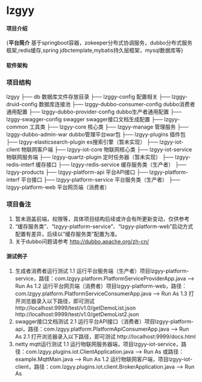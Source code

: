 # lzgyy

#### 项目介绍
{**平台简介**
基于springboot容器，zokeeper分布式协调服务，dubbo分布式服务框架,redis缓存,spring jdbctemplate,mybatis持久层框架，mysql数据库等}

#### 软件架构

### 项目结构
lzgyy
  ├── db 数据库文件存放目录
  ├── lzggy-config 配置相关
	├── lzggy-druid-config 数据库连接池
	├── lzggy-dubbo-consumer-config  dubbo消费者通用配置
	├── lzggy-dubbo-provider-config  dubbo生产者通用配置
	├── lzggy-swagger-config swagger swagger接口文档生成配置
  ├── lzgyy-common 工具类
  ├── lzgyy-core 核心类
  ├── lzgyy-manage 管理服务
	├──  lzggy-dubbo-admin-war dubbo管理平台war包
  ├── lzgyy-plugins 插件包
  	├── lzgyy-elasticsearch-plugin es搜索引擎（暂未实现）
  	├── lzgyy-iot-client	物联网客户端
  	├── lzgyy-iot-core   	物联网核心类
  	├── lzgyy-iot-service	物联网服务端
  	├── lzgyy-quartz-plugin 定时任务器（暂未实现）
	├── lzgyy-redis-interf	缓存接口
	├── lzgyy-redis-service 缓存服务类（生产者）
  ├── lzgyy-products
	├── lzgyy-platform-api 	      平台API接口
	├── lzgyy-platform-interf  平台接口
	├── lzgyy-platform-service 平台服务类（生产者）
	├── lzgyy-platform-web     平台网页端（消费者）

### 项目备注

1. 暂未涵盖前端，权限等，具体项目结构后续或许会有所更新变动，仅供参考
2. “缓存服务类”、“lzgyy-platform-service”、“lzgyy-platform-web”启动方式配置有差异，后续以“缓存服务类”配置为准。
3. 关于dubbo问题请参考 http://dubbo.apache.org/zh-cn/

#### 测试例子

1. 生成者消费者运行测试
   1.1 运行平台服务端（生产者）项目lzgyy-platform-service，路径：com.lzgyy.platform.PlatformServiceProviderApp.java --> Run As
   1.2 运行平台网页端（消费者）项目lzgyy-platform-web，路径：com.lzgyy.platform.PlatformServiceConsumerApp.java --> Run As
   1.3 打开浏览器录入以下路径，即可测试
   	   http://localhost:9999/test/v1.0/getDemoList.json
   	   http://localhost:9999/test/v1.0/getDemoList2.json
2. swagger接口文档测试
   2.1 运行平台API接口（消费者）项目lzgyy-platform-api，路径：com.lzgyy.platform.PlatformApiConsumerApp.java --> Run As
   2.1 打开浏览器录入以下路径，即可测试
  	   http://localhost:9999/docs.html
3. netty mqtt运行测试
	1.1 运行物联网服务器端，项目lzgyy-iot-service，路径：com.lzgyy.plugins.iot.ClientApplication.java --> Run As
		或路径：example.MqttMain.java --> Run As
	1.2 运行物联网客户端，项目lzgyy-iot-client，路径：com.lzgyy.plugins.iot.client.BrokerApplication.java --> Run As
